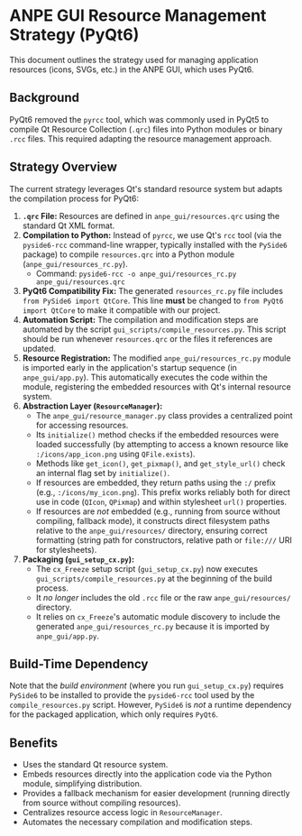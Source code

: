 # ANPE GUI Resource Management Strategy (PyQt6)

This document outlines the strategy used for managing application resources (icons, SVGs, etc.) in the ANPE GUI, which uses PyQt6.

## Background

PyQt6 removed the `pyrcc` tool, which was commonly used in PyQt5 to compile Qt Resource Collection (`.qrc`) files into Python modules or binary `.rcc` files. This required adapting the resource management approach.

## Strategy Overview

The current strategy leverages Qt's standard resource system but adapts the compilation process for PyQt6:

1.  **`.qrc` File:** Resources are defined in `anpe_gui/resources.qrc` using the standard Qt XML format.
2.  **Compilation to Python:** Instead of `pyrcc`, we use Qt's `rcc` tool (via the `pyside6-rcc` command-line wrapper, typically installed with the `PySide6` package) to compile `resources.qrc` into a Python module (`anpe_gui/resources_rc.py`).
    *   Command: `pyside6-rcc -o anpe_gui/resources_rc.py anpe_gui/resources.qrc`
3.  **PyQt6 Compatibility Fix:** The generated `resources_rc.py` file includes `from PySide6 import QtCore`. This line **must** be changed to `from PyQt6 import QtCore` to make it compatible with our project.
4.  **Automation Script:** The compilation and modification steps are automated by the script `gui_scripts/compile_resources.py`. This script should be run whenever `resources.qrc` or the files it references are updated.
5.  **Resource Registration:** The modified `anpe_gui/resources_rc.py` module is imported early in the application's startup sequence (in `anpe_gui/app.py`). This automatically executes the code within the module, registering the embedded resources with Qt's internal resource system.
6.  **Abstraction Layer (`ResourceManager`):**
    *   The `anpe_gui/resource_manager.py` class provides a centralized point for accessing resources.
    *   Its `initialize()` method checks if the embedded resources were loaded successfully (by attempting to access a known resource like `:/icons/app_icon.png` using `QFile.exists`).
    *   Methods like `get_icon()`, `get_pixmap()`, and `get_style_url()` check an internal flag set by `initialize()`.
    *   If resources are embedded, they return paths using the `:/` prefix (e.g., `:/icons/my_icon.png`). This prefix works reliably both for direct use in code (`QIcon`, `QPixmap`) and within stylesheet `url()` properties.
    *   If resources are *not* embedded (e.g., running from source without compiling, fallback mode), it constructs direct filesystem paths relative to the `anpe_gui/resources/` directory, ensuring correct formatting (string path for constructors, relative path or `file:///` URI for stylesheets).
7.  **Packaging (`gui_setup_cx.py`):**
    *   The `cx_Freeze` setup script (`gui_setup_cx.py`) now executes `gui_scripts/compile_resources.py` at the beginning of the build process.
    *   It *no longer* includes the old `.rcc` file or the raw `anpe_gui/resources/` directory.
    *   It relies on `cx_Freeze`'s automatic module discovery to include the generated `anpe_gui/resources_rc.py` because it is imported by `anpe_gui/app.py`.

## Build-Time Dependency

Note that the *build environment* (where you run `gui_setup_cx.py`) requires `PySide6` to be installed to provide the `pyside6-rcc` tool used by the `compile_resources.py` script. However, `PySide6` is *not* a runtime dependency for the packaged application, which only requires `PyQt6`.

## Benefits

*   Uses the standard Qt resource system.
*   Embeds resources directly into the application code via the Python module, simplifying distribution.
*   Provides a fallback mechanism for easier development (running directly from source without compiling resources).
*   Centralizes resource access logic in `ResourceManager`.
*   Automates the necessary compilation and modification steps. 